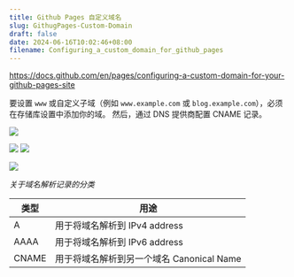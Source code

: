 ```yaml
---
title: Github Pages 自定义域名
slug: GithugPages-Custom-Domain
draft: false
date: 2024-06-16T10:02:46+08:00
filename: Configuring_a_custom_domain_for_github_pages
---
```


https://docs.github.com/en/pages/configuring-a-custom-domain-for-your-github-pages-site

要设置 `www` 或自定义子域（例如 `www.example.com` 或 `blog.example.com`），必须在存储库设置中添加你的域。 然后，通过 DNS 提供商配置 CNAME 记录。

![](https://img.jacksonwang28.top/2024/06/1d87b2526b600efe583e6f5ad5b943d2.png)

![](https://img.jacksonwang28.top/2024/06/db10a257fe7da679db3ec737c765df2a.png)
![](https://img.jacksonwang28.top/2024/06/bc63044c346688d59471efa374a4ba22.png)

![](https://img.jacksonwang28.top/2024/06/2ecb7ed66a8bc0d395b9bc5d93ae4fd2.png)

*关于域名解析记录的分类*

| 类型    | 用途                           |
| ----- | ---------------------------- |
| A     | 用于将域名解析到 IPv4 address        |
| AAAA  | 用于将域名解析到 IPv6 address        |
| CNAME | 用于将域名解析到另一个域名 Canonical Name |
